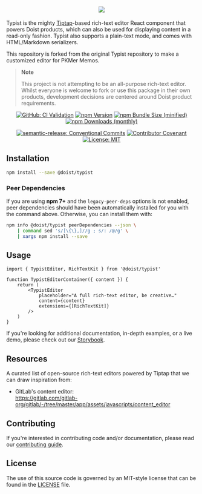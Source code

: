 <div align="center">
    <h1>
        <picture>
            <img src="https://pkmer.cn/img/favicon.svg" />
        </picture>
    </h1>
</div>

Typist is the mighty [Tiptap](https://tiptap.dev/)-based rich-text editor React component that powers Doist products, which can also be used for displaying content in a read-only fashion. Typist also supports a plain-text mode, and comes with HTML/Markdown serializers.

This repository is forked from the original Typist repository to make a customized editor for PKMer Memos.

> **Note**
>
> This project is not attempting to be an all-purpose rich-text editor. Whilst everyone is welcome to fork or use this package in their own products, development decisions are centered around Doist product requirements.

<div align="center">

[![GitHub: CI Validation](https://github.com/jerrywcy/memos-typist-editor/actions/workflows/check-ci-validation.yml/badge.svg?branch=main)](https://github.com/jerrywcy/memos-typist-editor/actions/workflows/check-ci-validation.yml?query=branch%3Amain)
[![npm Version](https://img.shields.io/npm/v/jerrywcy/memos-typist-editor)](https://www.npmjs.com/package/jerrywcy/memos-typist-editor)
[![npm Bundle Size (minified)](https://img.shields.io/bundlephobia/min/jerrywcy/memos-typist-editor)](https://bundlephobia.com/package/jerrywcy/memos-typist-editor)
[![npm Downloads (monthly)](https://img.shields.io/npm/dm/jerrywcy/memos-typist-editor?color=blue)](https://npmtrends.com/jerrywcy/memos-typist-editor)

[![semantic-release: Conventional Commits](https://img.shields.io/badge/semantic--release-Conventional%20Commits-e10079?logo=semantic-release)](https://github.com/semantic-release/semantic-release)
[![Contributor Covenant](https://img.shields.io/badge/Contributor%20Covenant-2.1-4baaaa.svg)](CODE_OF_CONDUCT.md)
[![License: MIT](https://img.shields.io/github/license/jerrywcy/memos-typist-editor)](LICENSE.md)

</div>

## Installation

```sh
npm install --save @doist/typist
```

### Peer Dependencies

If you are using **npm 7+** and the `legacy-peer-deps` options is not enabled, peer dependencies should have been automatically installed for you with the command above. Otherwise, you can install them with:

```sh
npm info @doist/typist peerDependencies --json \
    | command sed 's/[\{\},]//g ; s/: /@/g' \
    | xargs npm install --save
```

## Usage

```tsx
import { TypistEditor, RichTextKit } from '@doist/typist'

function TypistEditorContainer({ content }) {
    return (
        <TypistEditor
            placeholder="A full rich-text editor, be creative…"
            content={content}
            extensions={[RichTextKit]}
        />
    )
}
```

If you're looking for additional documentation, in-depth examples, or a live demo, please check out our [Storybook](https://typist.doist.dev/).

## Resources

A curated list of open-source rich-text editors powered by Tiptap that we can draw inspiration from:

-   GitLab's content editor:\
    https://gitlab.com/gitlab-org/gitlab/-/tree/master/app/assets/javascripts/content_editor

## Contributing

If you're interested in contributing code and/or documentation, please read our [contributing guide](CONTRIBUTING.md).

## License

The use of this source code is governed by an MIT-style license that can be found in the [LICENSE](LICENSE) file.
